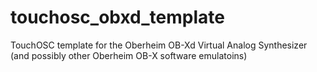 # touchosc_obxd_template
TouchOSC template for the Oberheim OB-Xd Virtual Analog Synthesizer (and possibly other Oberheim OB-X software emulatoins)
